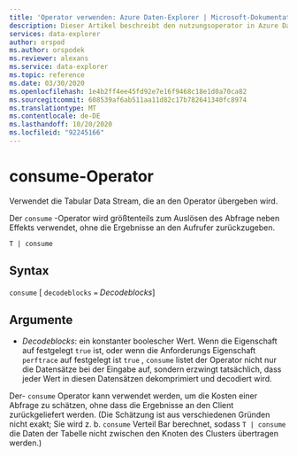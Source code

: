 ```yaml
---
title: 'Operator verwenden: Azure Daten-Explorer | Microsoft-Dokumentation'
description: Dieser Artikel beschreibt den nutzungsoperator in Azure Daten-Explorer.
services: data-explorer
author: orspod
ms.author: orspodek
ms.reviewer: alexans
ms.service: data-explorer
ms.topic: reference
ms.date: 03/30/2020
ms.openlocfilehash: 1e4b2ff4ee45fd92e7e16f9468c18e1d0a70ca82
ms.sourcegitcommit: 608539af6ab511aa11d82c17b782641340fc8974
ms.translationtype: MT
ms.contentlocale: de-DE
ms.lasthandoff: 10/20/2020
ms.locfileid: "92245166"
---
```

# <a name="consume-operator"></a>consume-Operator

Verwendet die Tabular Data Stream, die an den Operator übergeben wird. 

Der `consume` -Operator wird größtenteils zum Auslösen des Abfrage neben Effekts verwendet, ohne die Ergebnisse an den Aufrufer zurückzugeben.

```kusto
T | consume
```

## <a name="syntax"></a>Syntax

`consume` [ `decodeblocks` `=` *Decodeblocks*]

## <a name="arguments"></a>Argumente

* *Decodeblocks*: ein konstanter boolescher Wert. Wenn die Eigenschaft auf festgelegt `true` ist, oder wenn die Anforderungs Eigenschaft `perftrace` auf festgelegt ist `true` , `consume` listet der Operator nicht nur die Datensätze bei der Eingabe auf, sondern erzwingt tatsächlich, dass jeder Wert in diesen Datensätzen dekomprimiert und decodiert wird.

Der- `consume` Operator kann verwendet werden, um die Kosten einer Abfrage zu schätzen, ohne dass die Ergebnisse an den Client zurückgeliefert werden.
(Die Schätzung ist aus verschiedenen Gründen nicht exakt; Sie wird z. b. `consume` Verteil Bar berechnet, sodass `T | consume` die Daten der Tabelle nicht zwischen den Knoten des Clusters übertragen werden.)

<!--
* *WithStats*: A constant Boolean value. If set to `true` (or if the global
  property `perftrace` is set), the operator will return a single
  row with a single column called `Stats` of type `dynamic` holding the statistics
  of the data source fed to the `consume` operator.
-->
